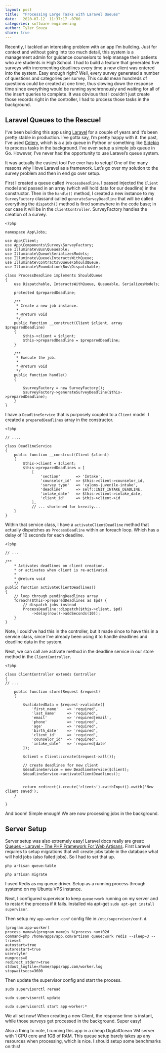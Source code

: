 ```yaml
---
layout: post
title:  "Processing Large Tasks with Laravel Queues"
date:   2020-07-12  11:37:17 -0700
categories: software engineering
author: Tyler Souza
share: true
---
```


Recently, I tackled an interesting problem with an app I’m building.  Just for context and without going into too much detail, this system is a management admin for guidance counselors to help manage their patients who are students in High School. I had to build a feature that generated five surveys with incrementing deadlines every time a new client was entered into the system. Easy enough right? Well, every survey generated a number of questions and categories per survey. This could mean hundreds of questions could be created at one time, thus slowing down the response time since everything would be running synchronously and waiting for all of the insert queries to complete. It was obvious that I couldn’t just create those records right in the controller, I had to process those tasks in the background. 

## Laravel Queues to the Rescue!
I’ve been building this app using [Laravel](https://laravel.com/) for a couple of years and it’s been pretty stable in production. I’ve gotta say, I’m pretty happy with it. the past, I’ve used [Celery](https://github.com/celery/celery), which is a a job queue in Python or something like [Sidekiq](https://moove-it.github.io/sidekiq-scheduler/) to process tasks in the background. I’ve even setup a simple job queue in Go. However, I’ve never had the opportunity to use Laravel’s queue system. 

It was actually the easiest tool I’ve ever has to setup! One of the many reasons why I love Laravel as a framework. Let’s go over my solution to the survey problem and then in end go over setup. 

First I created a queue called `ProcessDeadline`.  I passed injected the `Client` model and passed in an array (which will hold data for our deadline) in the constructor. Then in the `handle()` method, I created a new instance to my `SurveyFactory`  classand called `generateSurveyDeadline` that will be called everything the `dispatch()` method is fired somewhere in the code base; in our case it will be in the `ClientController`. SurveyFactory handles the creation of a survey. 

```
<?php

namespace App\Jobs;

use App\Client;
use App\Components\Survey\SurveyFactory;
use Illuminate\Bus\Queueable;
use Illuminate\Queue\SerializesModels;
use Illuminate\Queue\InteractsWithQueue;
use Illuminate\Contracts\Queue\ShouldQueue;
use Illuminate\Foundation\Bus\Dispatchable;

class ProcessDeadline implements ShouldQueue
{
    use Dispatchable, InteractsWithQueue, Queueable, SerializesModels;

    protected $preparedDeadline;

    /**
     * Create a new job instance.
     *
     * @return void
     */
    public function __construct(Client $client, array $preparedDeadline)
    {
        $this->client = $client;
        $this->preparedDeadline = $preparedDeadline;
    }

    /**
     * Execute the job.
     *
     * @return void
     */
    public function handle()
    {

        $surveyFactory = new SurveyFactory();
        $surveyFactory->generateSurveyDeadline($this->preparedDeadline);
    }
}

```

I have a `DeadlineService` that is purposely coupled to a `Client` model. I created a `preparedDeadlines` array in the constructor.

```
<?php

// ....

class DeadlineService
{
    public function __construct(Client $client)
    {   
        $this->client = $client;
        $this->preparedDeadlines = [
            [
                'section'       => 'Intake', 
                'counselor_id'  => $this->client->counselor_id,
                'survey_type'   => 'caloms-juvenile-intake',
                'deadline'      => self::INIT_INTAKE_DEADLINE,
                'intake_date'   => $this->client->intake_date,
                'client_id'     => $this->client->id     
            ],
			// ... shortened for brevity...
    }
}
```

Within that service class, I have a `activateClientDeadline` method that actually dispatches as `ProcessDeadline` within an foreach loop. Which has a delay of 10 seconds for each deadline.

```
<?php

// ...

/**
    * Activates deadlines on client creation.
    * or activates when client is re-activated.
    *
    * @return void
    */
public function activateClientDeadlines()
{
    // loop through pendingDeadlines array
    foreach($this->preparedDeadlines as $pd) {
        // dispatch jobs instead
        ProcessDeadline::dispatch($this->client, $pd)
            ->delay(now()->addSeconds(10));
    }
}
``` 

Note, I could’ve had this in the controller, but it made since to have this in a service class, since I’ve already been using it to handle deadlines and deadline data in the system. 

Next, we can call are activate method in the deadline service in our store method in the `ClientController`.

```
<?php

class ClientController extends Controller 
{
// ... 

    public function store(Request $request)
    {
        
        $validatedData = $request->validate([
            'first_name'    => 'required',
            'last_name'     => 'required',
            'email'         => 'required|email',
            'phone'         => 'required',
            'age'           => 'required',
            'birth_date'    => 'required',
            'client_id'     => 'required',
            'counselor_id'  => 'required',
            'intake_date'   => 'required|date'
        ]);

        $client = Client::create($request->all());

        // create deadlines for new client
        $deadlineService = new DeadlineService($client);
        $deadlineService->activateClientDeadlines();


        return redirect()->route('clients')->withInput()->with('New client saved');
    }

}
```

And boom!  Simple enough! We are now processing jobs in the background. 

## Server Setup 
Server setup was also extremely easy! Laravel docs really are great: [Queues - Laravel - The PHP Framework For Web Artisans](https://laravel.com/docs/7.x/queues). First Laravel requires to setup migrations that will create jobs table in the database what will hold jobs (also failed jobs). So I had to set that up.

```
php artisan queue:table

php artisan migrate

```

I used Redis as my queue driver. Setup as a running process through systemd on my Ubuntu VPS instance. 

Next, I configured supervisor to keep `queue:work` running on my server and to restart the process if it fails. Installed via apt-get `sudo apt-get install supervisor`.

Then setup my `app-worker.conf` config file in `/etc/supervisor/conf.d`.

```
[program:app-worker]
process_name=%(program_name)s_%(process_num)02d
command=php /home/apps/app.com/artisan queue:work redis --sleep=3 --tries=3
autostart=true
autorestart=true
user=tyler
numprocs=8
redirect_stderr=true
stdout_logfile=/home/apps/app.com/worker.log
stopwaitsecs=3600
```

Then update the supervisor config and start the process.

```
sudo supervisorctl reread

sudo supervisorctl update

sudo supervisorctl start app-worker:*
```

We all set now! When creating a new Client, the response time is instant, while those surveys get processed in the background. Super easy!

Also a thing to note, I running this app in a cheap DigitalOcean VM server with 1 CPU core and 1GB of RAM. This queue setup barely takes up any resources when processing, which is nice. I should setup some benchmarks on this! 
